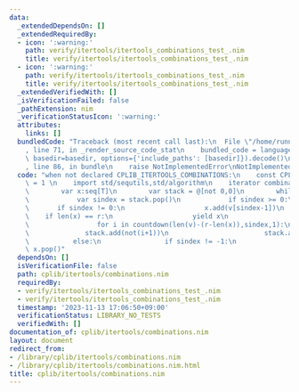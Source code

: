 ```yaml
---
data:
  _extendedDependsOn: []
  _extendedRequiredBy:
  - icon: ':warning:'
    path: verify/itertools/itertools_combinations_test_.nim
    title: verify/itertools/itertools_combinations_test_.nim
  - icon: ':warning:'
    path: verify/itertools/itertools_combinations_test_.nim
    title: verify/itertools/itertools_combinations_test_.nim
  _extendedVerifiedWith: []
  _isVerificationFailed: false
  _pathExtension: nim
  _verificationStatusIcon: ':warning:'
  attributes:
    links: []
  bundledCode: "Traceback (most recent call last):\n  File \"/home/runner/.local/lib/python3.10/site-packages/onlinejudge_verify/documentation/build.py\"\
    , line 71, in _render_source_code_stat\n    bundled_code = language.bundle(stat.path,\
    \ basedir=basedir, options={'include_paths': [basedir]}).decode()\n  File \"/home/runner/.local/lib/python3.10/site-packages/onlinejudge_verify/languages/nim.py\"\
    , line 86, in bundle\n    raise NotImplementedError\nNotImplementedError\n"
  code: "when not declared CPLIB_ITERTOOLS_COMBINATIONS:\n    const CPLIB_ITERTOOLS_COMBINATIONS*\
    \ = 1 \n    import std/sequtils,std/algorithm\n    iterator combinations*[T](v:seq[T],r:int):seq[T]=\n\
    \        var x:seq[T]\n        var stack = @[not 0,0]\n        while len(stack)!=0:\n\
    \            var sindex = stack.pop()\n            if sindex >= 0:\n         \
    \       if sindex != 0:\n                    x.add(v[sindex-1])\n            \
    \    if len(x) == r:\n                    yield x\n                else:\n   \
    \                 for i in countdown(len(v)-(r-len(x)),sindex,1):\n          \
    \              stack.add(not(i+1))\n                        stack.add(i+1)\n \
    \           else:\n                if sindex != -1:\n                    discard\
    \ x.pop()"
  dependsOn: []
  isVerificationFile: false
  path: cplib/itertools/combinations.nim
  requiredBy:
  - verify/itertools/itertools_combinations_test_.nim
  - verify/itertools/itertools_combinations_test_.nim
  timestamp: '2023-11-13 17:06:50+09:00'
  verificationStatus: LIBRARY_NO_TESTS
  verifiedWith: []
documentation_of: cplib/itertools/combinations.nim
layout: document
redirect_from:
- /library/cplib/itertools/combinations.nim
- /library/cplib/itertools/combinations.nim.html
title: cplib/itertools/combinations.nim
---
```


